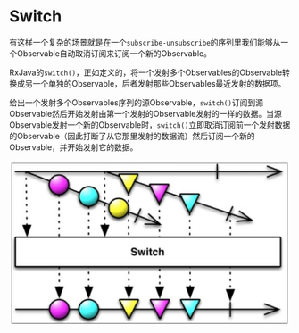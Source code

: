 # Switch

有这样一个复杂的场景就是在一个`subscribe-unsubscribe`的序列里我们能够从一个Observable自动取消订阅来订阅一个新的Observable。

RxJava的`switch()`，正如定义的，将一个发射多个Observables的Observable转换成另一个单独的Observable，后者发射那些Observables最近发射的数据项。

给出一个发射多个Observables序列的源Observable，`switch()`订阅到源Observable然后开始发射由第一个发射的Observable发射的一样的数据。当源Observable发射一个新的Observable时，`switch()`立即取消订阅前一个发射数据的Observable（因此打断了从它那里发射的数据流）然后订阅一个新的Observable，并开始发射它的数据。

![](chapter6_12.png)

